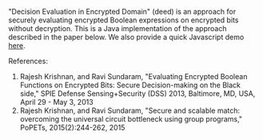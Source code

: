 "Decision Evaluation in Encrypted Domain" (deed) is an approach for securely evaluating encrypted Boolean expressions on encrypted bits without decryption. This is a Java implementation of the approach described in the paper below. We also provide a quick Javascript demo [here](https://rajesh-krishnan.github.io/deed/jsm/jsmdemo.html).

References:

  1. Rajesh Krishnan, and Ravi Sundaram, "Evaluating Encrypted Boolean Functions on Encrypted Bits: Secure Decision-making on the Black side," SPIE Defense Sensing+Security (DSS) 2013, Baltimore, MD, USA, April 29 - May 3, 2013 
  2. Rajesh Krishnan, and Ravi Sundaram, "Secure and scalable match: overcoming the universal circuit bottleneck using group programs," PoPETs, 2015(2):244-262, 2015
